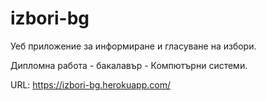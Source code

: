 # izbori-bg
Уеб приложение за информиране и гласуване на избори.

Дипломна работа - бакалавър - Компютърни системи.

URL: https://izbori-bg.herokuapp.com/
